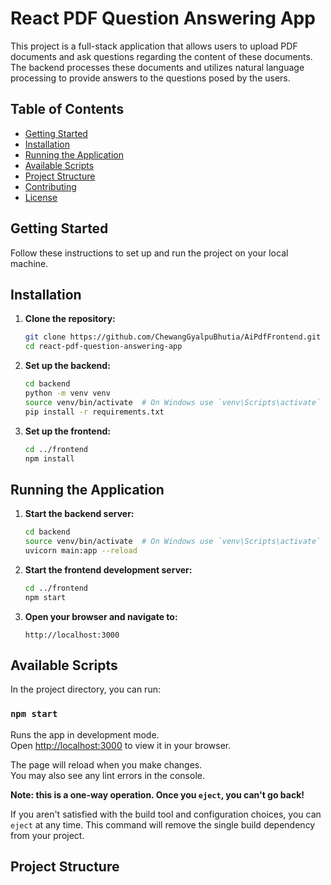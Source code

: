 # React PDF Question Answering App

This project is a full-stack application that allows users to upload PDF documents and ask questions regarding the content of these documents. The backend processes these documents and utilizes natural language processing to provide answers to the questions posed by the users.

## Table of Contents

- [Getting Started](#getting-started)
- [Installation](#installation)
- [Running the Application](#running-the-application)
- [Available Scripts](#available-scripts)
- [Project Structure](#project-structure)
- [Contributing](#contributing)
- [License](#license)

## Getting Started

Follow these instructions to set up and run the project on your local machine.

## Installation

1. **Clone the repository:**

    ```bash
    git clone https://github.com/ChewangGyalpuBhutia/AiPdfFrontend.git 
    cd react-pdf-question-answering-app
    ```

2. **Set up the backend:**

    ```bash
    cd backend
    python -m venv venv
    source venv/bin/activate  # On Windows use `venv\Scripts\activate`
    pip install -r requirements.txt
    ```

3. **Set up the frontend:**

    ```bash
    cd ../frontend
    npm install
    ```

## Running the Application

1. **Start the backend server:**

    ```bash
    cd backend
    source venv/bin/activate  # On Windows use `venv\Scripts\activate`
    uvicorn main:app --reload
    ```

2. **Start the frontend development server:**

    ```bash
    cd ../frontend
    npm start
    ```

3. **Open your browser and navigate to:**

    ```
    http://localhost:3000
    ```

## Available Scripts

In the project directory, you can run:

### `npm start`

Runs the app in development mode.\
Open [http://localhost:3000](http://localhost:3000) to view it in your browser.

The page will reload when you make changes.\
You may also see any lint errors in the console.


**Note: this is a one-way operation. Once you `eject`, you can't go back!**

If you aren't satisfied with the build tool and configuration choices, you can `eject` at any time. This command will remove the single build dependency from your project.

## Project Structure
